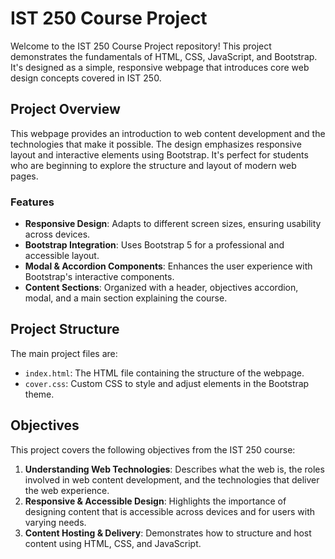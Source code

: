 # IST 250 Course Project

Welcome to the IST 250 Course Project repository! This project demonstrates the fundamentals of HTML, CSS, JavaScript, and Bootstrap. It's designed as a simple, responsive webpage that introduces core web design concepts covered in IST 250.

## Project Overview

This webpage provides an introduction to web content development and the technologies that make it possible. The design emphasizes responsive layout and interactive elements using Bootstrap. It's perfect for students who are beginning to explore the structure and layout of modern web pages.

### Features

- **Responsive Design**: Adapts to different screen sizes, ensuring usability across devices.
- **Bootstrap Integration**: Uses Bootstrap 5 for a professional and accessible layout.
- **Modal & Accordion Components**: Enhances the user experience with Bootstrap's interactive components.
- **Content Sections**: Organized with a header, objectives accordion, modal, and a main section explaining the course.

## Project Structure

The main project files are:
- `index.html`: The HTML file containing the structure of the webpage.
- `cover.css`: Custom CSS to style and adjust elements in the Bootstrap theme.

## Objectives

This project covers the following objectives from the IST 250 course:

1. **Understanding Web Technologies**: Describes what the web is, the roles involved in web content development, and the technologies that deliver the web experience.
2. **Responsive & Accessible Design**: Highlights the importance of designing content that is accessible across devices and for users with varying needs.
3. **Content Hosting & Delivery**: Demonstrates how to structure and host content using HTML, CSS, and JavaScript.


